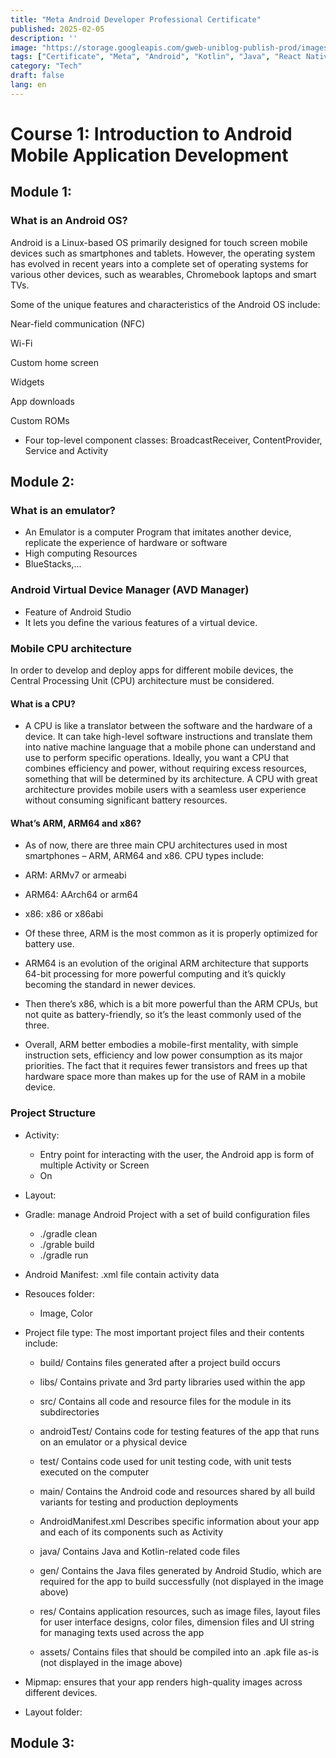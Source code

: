 ```yaml
---
title: "Meta Android Developer Professional Certificate"
published: 2025-02-05
description: ''
image: "https://storage.googleapis.com/gweb-uniblog-publish-prod/images/HeroHomepage_2880x1200.width-1200.format-webp.webp"
tags: ["Certificate", "Meta", "Android", "Kotlin", "Java", "React Native"]
category: "Tech"
draft: false
lang: en
---
```


# Course 1: Introduction to Android Mobile Application Development
## Module 1:

### What is an Android OS?
Android is a Linux-based OS primarily designed for touch screen mobile devices such as smartphones and tablets. However, the operating system has evolved in recent years into a complete set of operating systems for various other devices, such as wearables, Chromebook laptops and smart TVs.

Some of the unique features and characteristics of the Android OS include:

Near-field communication (NFC)

Wi-Fi

Custom home screen

Widgets

App downloads

Custom ROMs

- Four top-level component classes: BroadcastReceiver, ContentProvider, Service and Activity

## Module 2:

### What is an emulator?

- An Emulator is a computer Program that imitates another device, replicate the experience of hardware or software 
- High computing Resources
- BlueStacks,...

### Android Virtual Device Manager (AVD Manager)
- Feature of Android Studio
- It lets you define the various features of a virtual device.

### Mobile CPU architecture
In order to develop and deploy apps for different mobile devices, the Central Processing Unit (CPU) architecture must be considered.

#### What is a CPU? 
- A CPU is like a translator between the software and the hardware of a device. It can take high-level software instructions and translate them into native machine language that a mobile phone can understand and use to perform specific operations. Ideally, you want a CPU that combines efficiency and power, without requiring excess resources, something that will be determined by its architecture. A CPU with great architecture provides mobile users with a seamless user experience without consuming significant battery resources.

#### What’s ARM, ARM64 and x86?
- As of now, there are three main CPU architectures used in most smartphones – ARM, ARM64 and x86. CPU types include:

- ARM: ARMv7 or armeabi

- ARM64: AArch64 or arm64

- x86: x86 or x86abi

- Of these three, ARM is the most common as it is properly optimized for battery use. 

- ARM64 is an evolution of the original ARM architecture that supports 64-bit processing for more powerful computing and it’s quickly becoming the standard in newer devices. 

- Then there’s x86, which is a bit more powerful than the ARM CPUs, but not quite as battery-friendly, so it’s the least commonly used of the three.

- Overall, ARM better embodies a mobile-first mentality, with simple instruction sets, efficiency and low power consumption as its major priorities. The fact that it requires fewer transistors and frees up that hardware space more than makes up for the use of RAM in a mobile device.

### Project Structure

- Activity: 
  - Entry point for interacting with the user, the Android app is form of multiple Activity or Screen
  - On 
- Layout: 
- Gradle: manage Android Project with a set of build configuration files
  - ./gradle clean 
  - ./grable build
  - ./gradle run
- Android Manifest: .xml file contain activity data
- Resouces folder:
  - Image, Color 


- Project file type: The most important project files and their contents include:

	- build/
		Contains files generated after a project build occurs

	- libs/
		Contains private and 3rd party libraries used within the app

	- src/
		Contains all code and resource files for the module in its subdirectories

	- androidTest/
		Contains code for testing features of the app that runs on an emulator or a physical device

	- test/
		Contains code used for unit testing code, with unit tests executed on the computer

	- main/
		Contains the Android code and resources shared by all build variants for testing and production deployments

	- AndroidManifest.xml
		Describes specific information about your app and each of its components such as Activity

	- java/
		Contains Java and Kotlin-related code files

	- gen/
		Contains the Java files generated by Android Studio, which are required for the app to build successfully (not displayed in the image above)

	- res/
		Contains application resources, such as image files, layout files for user interface designs, color files, dimension files and UI string for managing texts used across the app

	- assets/
		Contains files that should be compiled into an .apk file as-is (not displayed in the image above)

- Mipmap: ensures that your app renders high-quality images across different devices. 
- Layout folder: 

## Module 3: